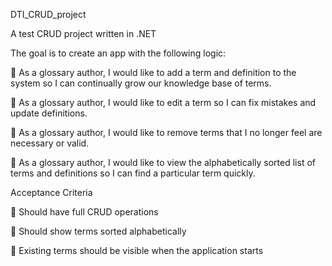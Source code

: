 
DTI_CRUD_project

A test CRUD project written in .NET

The goal is to create an app with the following logic:

 As a glossary author, I would like to add a term and definition to the system so I can continually grow our knowledge base of terms.

 As a glossary author, I would like to edit a term so I can fix mistakes and update definitions.

 As a glossary author, I would like to remove terms that I no longer feel are necessary or valid.

 As a glossary author, I would like to view the alphabetically sorted list of terms and definitions so I can find a particular term quickly.

Acceptance Criteria

 Should have full CRUD operations

 Should show terms sorted alphabetically

 Existing terms should be visible when the application starts
